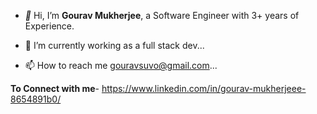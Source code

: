 - *👋* Hi, I’m ****Gourav Mukherjee****, a Software Engineer with 3+ years of Experience.

- 🌱 I’m currently working as a full stack dev...
- 📫 How to reach me gouravsuvo@gmail.com...

**To Connect with me**-
https://www.linkedin.com/in/gourav-mukherjeee-8654891b0/


<!---
gourav02/gourav02 is a ✨ special ✨ repository because its `README.md` (this file) appears on your GitHub profile.
You can click the Preview link to take a look at your changes.
--->
